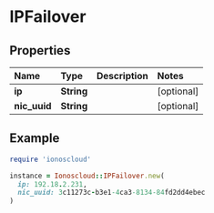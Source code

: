 # IPFailover

## Properties

| Name | Type | Description | Notes |
| :--- | :--- | :--- | :--- |
| **ip** | **String** |  | \[optional\] |
| **nic\_uuid** | **String** |  | \[optional\] |

## Example

```ruby
require 'ionoscloud'

instance = Ionoscloud::IPFailover.new(
  ip: 192.18.2.231,
  nic_uuid: 3c11273c-b3e1-4ca3-8134-84fd2dd4ebec
)
```

